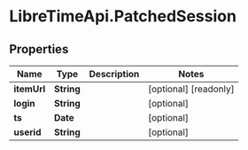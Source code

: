 # LibreTimeApi.PatchedSession

## Properties

Name | Type | Description | Notes
------------ | ------------- | ------------- | -------------
**itemUrl** | **String** |  | [optional] [readonly] 
**login** | **String** |  | [optional] 
**ts** | **Date** |  | [optional] 
**userid** | **String** |  | [optional] 


